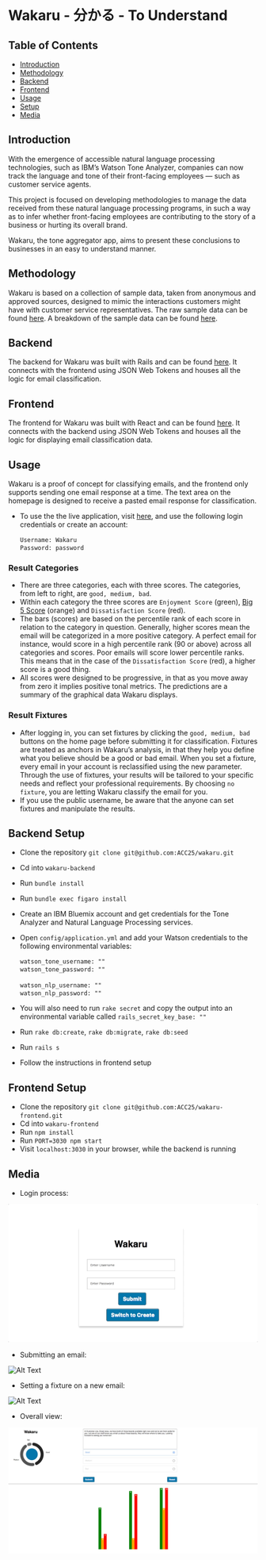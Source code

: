 # Wakaru - 分かる - To Understand

## Table of Contents

+ [Introduction](#introduction)
+ [Methodology](#methodology)
+ [Backend](#backend)
+ [Frontend](#frontend)
+ [Usage](#usage)
+ [Setup](#backend-setup)
+ [Media](#media)

## Introduction

With the emergence of accessible natural language processing technologies, such as IBM’s Watson Tone Analyzer, companies can now track the language and tone of their front-facing employees — such as customer service agents.

This project is focused on developing methodologies to manage the data received from these natural language processing programs, in such a way as to infer whether front-facing employees are contributing to the story of a business or hurting its overall brand.

Wakaru, the tone aggregator app, aims to present these conclusions to businesses in an easy to understand manner.  

## Methodology

Wakaru is based on a collection of sample data, taken from anonymous and approved sources, designed to mimic the interactions customers might have with customer service representatives. The raw sample data can be found [here](https://github.com/ACC25/wakaru/tree/master/source_emails). A breakdown of the sample data can be found [here](https://github.com/ACC25/wakaru/blob/master/source_emails/interactions.md).

## Backend

The backend for Wakaru was built with Rails and can be found [here](https://github.com/ACC25/wakaru-backend). It connects with the frontend using JSON Web Tokens and houses all the logic for email classification.

## Frontend

The frontend for Wakaru was built with React and can be found [here](https://github.com/ACC25/wakaru-frontend). It connects with the backend using JSON Web Tokens and houses all the logic for displaying email classification data.

## Usage

Wakaru is a proof of concept for classifying emails, and the frontend only supports sending one email response at a time. The text area on the homepage is designed to receive a pasted email response for classification.

+ To use the the live application, visit [here](https://wakaru.herokuapp.com), and use the following login credentials or create an account:

    ```text
    Username: Wakaru
    Password: password
    ```

### Result Categories

+ There are three categories, each with three scores. The categories, from left to right, are `good, medium, bad`.
+ Within each category the three scores are `Enjoyment Score` (green), [Big 5 Score](https://www.ibm.com/blogs/watson/2016/02/293/) (orange) and `Dissatisfaction Score` (red).
+ The bars (scores) are based on the percentile rank of each score in relation to the category in question. Generally, higher scores mean the email will be categorized in a more positive category. A perfect email for instance, would score in a high percentile rank (90 or above) across all categories and scores. Poor emails will score lower percentile ranks. This means that in the case of the `Dissatisfaction Score` (red), a higher score is a good thing.
+ All scores were designed to be progressive, in that as you move away from zero it implies positive tonal metrics. The predictions are a summary of the graphical data Wakaru displays.

### Result Fixtures

+ After logging in, you can set fixtures by clicking the `good, medium, bad` buttons on the home page before submitting it for classification. Fixtures are treated as anchors in Wakaru’s analysis, in that they help you define what you believe should be a good or bad email. When you set a fixture, every email in your account is reclassified using the new parameter. Through the use of fixtures, your results will be tailored to your specific needs and reflect your professional requirements. By choosing `no fixture`, you are letting Wakaru classify the email for you.
+ If you use the public username, be aware that the anyone can set fixtures and manipulate the results.

## Backend Setup

+ Clone the repository `git clone git@github.com:ACC25/wakaru.git`
+ Cd into `wakaru-backend`
+ Run `bundle install`
+ Run `bundle exec figaro install`
+ Create an IBM Bluemix account and get credentials for the Tone Analyzer and Natural Language Processing services.
+ Open `config/application.yml` and add your Watson credentials to the following environmental variables:

    ```text
    watson_tone_username: ""
    watson_tone_password: ""

    watson_nlp_username: ""
    watson_nlp_password: ""
    ```
+ You will also need to run `rake secret` and copy the output into an environmental variable called `rails_secret_key_base: ""`
+ Run `rake db:create`, `rake db:migrate`, `rake db:seed`
+ Run `rails s`
+ Follow the instructions in frontend setup

## Frontend Setup

+ Clone the repository `git clone git@github.com:ACC25/wakaru-frontend.git`
+ Cd into `wakaru-frontend`
+ Run `npm install`
+ Run `PORT=3030 npm start`
+ Visit `localhost:3030` in your browser, while the backend is running

## Media

+ Login process:

![Alt Text](https://github.com/ACC25/wakaru/blob/master/media/login.gif)

+ Submitting an email:

![Alt Text](https://github.com/ACC25/wakaru/blob/master/media/submit.gif)

+ Setting a fixture on a new email:

![Alt Text](https://github.com/ACC25/wakaru/blob/master/media/fixture.gif)

+ Overall view:

![Alt Text](https://github.com/ACC25/wakaru/blob/master/media/overall.jpeg)
